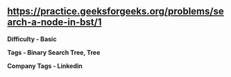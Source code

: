 ## https://practice.geeksforgeeks.org/problems/search-a-node-in-bst/1

**Difficulty - Basic**

**Tags - Binary Search Tree, Tree**

**Company Tags - Linkedin**
